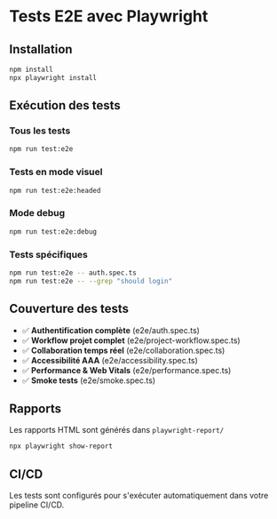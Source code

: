 # Tests E2E avec Playwright

## Installation

```bash
npm install
npx playwright install
```

## Exécution des tests

### Tous les tests
```bash
npm run test:e2e
```

### Tests en mode visuel
```bash
npm run test:e2e:headed
```

### Mode debug
```bash
npm run test:e2e:debug
```

### Tests spécifiques
```bash
npm run test:e2e -- auth.spec.ts
npm run test:e2e -- --grep "should login"
```

## Couverture des tests

- ✅ **Authentification complète** (e2e/auth.spec.ts)
- ✅ **Workflow projet complet** (e2e/project-workflow.spec.ts)
- ✅ **Collaboration temps réel** (e2e/collaboration.spec.ts)
- ✅ **Accessibilité AAA** (e2e/accessibility.spec.ts)
- ✅ **Performance & Web Vitals** (e2e/performance.spec.ts)
- ✅ **Smoke tests** (e2e/smoke.spec.ts)

## Rapports

Les rapports HTML sont générés dans `playwright-report/`
```bash
npx playwright show-report
```

## CI/CD

Les tests sont configurés pour s'exécuter automatiquement dans votre pipeline CI/CD.
